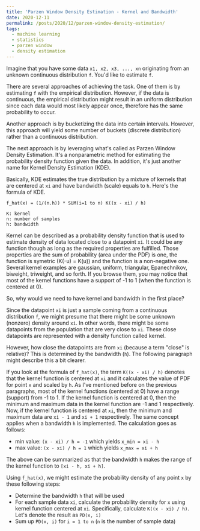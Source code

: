 ```yaml
---
title: 'Parzen Window Density Estimation - Kernel and Bandwidth'
date: 2020-12-11
permalink: /posts/2020/12/parzen-window-density-estimation/
tags:
  - machine learning
  - statistics
  - parzen window
  - density estimation
---
```


Imagine that you have some data `x1, x2, x3, ..., xn` originating from an unknown continuous distribution `f`. You'd like to estimate `f`.

There are several approaches of achieving the task. One of them is by estimating `f` with the empirical distribution. However, if the data is continuous, the empirical distribution might result in an uniform distribution since each data would most likely appear once, therefore has the same probability to occur.

Another approach is by bucketizing the data into certain intervals. However, this approach will yield some number of buckets (discrete distribution) rather than a continuous distribution.

The next approach is by leveraging what's called as Parzen Window Density Estimation. It's a nonparametric method for estimating the probability density function given the data. In addition, it's just another name for Kernel Density Estimation (KDE).

Basically, KDE estimates the true distribution by a mixture of kernels that are centered at `xi` and have bandwidth (scale) equals to `h`. Here's the formula of KDE.

```
f_hat(x) = (1/(n.h)) * SUM(i=1 to n) K((x - xi) / h)

K: kernel
n: number of samples
h: bandwidth
```

Kernel can be described as a probability density function that is used to estimate density of data located close to a datapoint `xi`. It could be any function though as long as the required properties are fulfilled. Those properties are the sum of probability (area under the PDF) is one, the function is symetric (K(-u) = K(u)) and the function is a non-negative one. Several kernel examples are gaussian, uniform, triangular, Epanechnikov, biweight, triweight, and so forth. If you browse them, you may notice that most of the kernel functions have a support of -1 to 1 (when the function is centered at 0).

So, why would we need to have kernel and bandwidth in the first place?

Since the datapoint `xi` is just a sample coming from a continuous distribution `f`, we might presume that there might be some unknown (nonzero) density around `xi`. In other words, there might be some datapoints from the population that are very close to `xi`. These close datapoints are represented with a density function called kernel.

However, how close the datapoints are from `xi` (because a term "close" is relative)? This is determined by the bandwidth (`h`). The following paragraph might describe this a bit clearer.

If you look at the formula of `f_hat(x)`, the term `K((x - xi) / h)` denotes that the kernel function is centered at `xi` and it calculates the value of PDF for point `x` and scaled by `h`. As I've mentioned before on the previous paragraphs, most of the kernel functions (centered at 0) have a range (support) from -1 to 1. If the kernel function is centered at 0, then the minimum and maximum data in the kernel function are -1 and 1 respectively. Now, if the kernel function is centered at `xi`, then the minimum and maximum data are `xi - 1` and `xi + 1` respectively. The same concept applies when a bandwidth `h` is implemented. The calculation goes as follows:
- min value: `(x - xi) / h = -1` which yields `x_min = xi - h`
- max value: `(x - xi) / h = 1` which yields `x_max = xi + h`

The above can be summarized as that the bandwidth `h` makes the range of the kernel function to `[xi - h, xi + h]`.

Using `f_hat(x)`, we might estimate the probability density of any point `x` by these following steps:
- Determine the bandwidth `h` that will be used
- For each sample data `xi`, calculate the probability density for `x` using kernel function centered at `xi`. Specifically, calculate `K((x - xi) / h)`. Let's denote the result as `PD(x, i)`
- Sum up `PD(x, i)` for `i = 1 to n` (`n` is the number of sample data)
